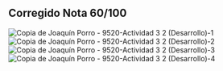 ## Corregido Nota 60/100

![Copia de Joaquín Porro - 9520-Actividad 3 2 (Desarrollo)-1](https://github.com/jporro/AnalisisDeLaInformacion/assets/103942784/5a35101b-772c-4489-b246-a57ac992475b)
![Copia de Joaquín Porro - 9520-Actividad 3 2 (Desarrollo)-2](https://github.com/jporro/AnalisisDeLaInformacion/assets/103942784/89a4cae0-9475-4e15-b171-a121ec730226)
![Copia de Joaquín Porro - 9520-Actividad 3 2 (Desarrollo)-3](https://github.com/jporro/AnalisisDeLaInformacion/assets/103942784/b6011264-0b38-4caa-8b8c-c74c684ce263)
![Copia de Joaquín Porro - 9520-Actividad 3 2 (Desarrollo)-4](https://github.com/jporro/AnalisisDeLaInformacion/assets/103942784/f5a7127b-c8fb-4e66-9043-3f96bbfa8ecf)


